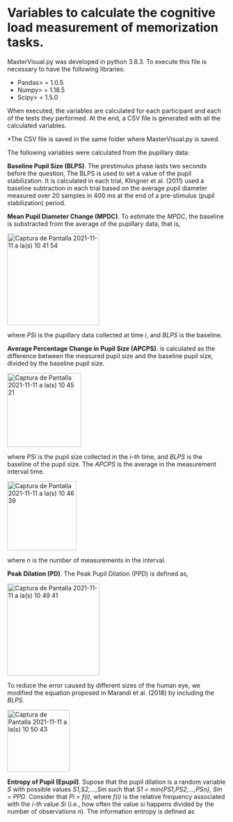# Variables to calculate the cognitive load measurement of memorization tasks.

MasterVisual.py was developed in python 3.8.3. To execute this file is necessary to have the following libraries:

- Pandas> = 1.0.5
- Numpy> = 1.18.5
- Scipy> = 1.5.0 

When executed, the variables are calculated for each participant and each of the tests they performed. At the end, a CSV file is generated with all the calculated variables. 

*The CSV file is saved in the same folder where MasterVisual.py is saved.

The following variables were calculated from the pupillary data:

**Baseline Pupil Size (BLPS)**. The prestimulus phase lasts two seconds before the question,
The BLPS is used to set a value of the pupil stabilization. It is calculated in each trial, Klingner et al. (2011) used a baseline subtraction in each trial based on the average pupil diameter measured over 20 samples in 400 ms at the end of a pre-stimulus (pupil stabilization) period.

**Mean Pupil Diameter Change (MPDC)**. To estimate the _MPDC_, the baseline is substracted from the average of the  pupillary data, that is, 

<img width="211" alt="Captura de Pantalla 2021-11-11 a la(s) 10 41 54" src="https://user-images.githubusercontent.com/29002113/141335568-6a2babae-2bea-4b5d-98cc-73d41ecbf360.png">

where _PSi_ is the pupillary data collected at time _i_, and _BLPS_ is the baseline.

**Average Percentage Change in Pupil Size (APCPS)**. is calculated as the difference between the measured pupil size and the baseline pupil size, divided by the baseline pupil size.

<img width="170" alt="Captura de Pantalla 2021-11-11 a la(s) 10 45 21" src="https://user-images.githubusercontent.com/29002113/141336073-890b68fe-824a-42a0-b43a-e7c70caf724e.png">

where _PSi_ is the pupil size collected in the _i–th_ time, and _BLPS_ is the baseline of the pupil size. The _APCPS_ is the average in the measurement interval time.

<img width="159" alt="Captura de Pantalla 2021-11-11 a la(s) 10 46 39" src="https://user-images.githubusercontent.com/29002113/141336289-1daaf324-80f3-44b0-b21d-47946ee9dbeb.png">

where _n_ is the number of measurements in the interval.

**Peak Dilation (PD)**. The Peak Pupil Dilation (PPD) is defined as,

<img width="212" alt="Captura de Pantalla 2021-11-11 a la(s) 10 49 41" src="https://user-images.githubusercontent.com/29002113/141336748-e5818576-7a03-42b4-9cf7-f6ff7ba52a10.png">

To reduce the error caused by different sizes of the human eye, we modified the equation proposed in Marandi et al. (2018) by including the _BLPS_.

<img width="143" alt="Captura de Pantalla 2021-11-11 a la(s) 10 50 43" src="https://user-images.githubusercontent.com/29002113/141336897-090f53b8-16ce-4547-9f1e-22b018f19509.png">

**Entropy of Pupil (Epupil)**. Supose that the pupil dilation is a random variable _S_ with possible values _S1,S2,...,Sm_ such that _S1 = min{PS1,PS2,...,PSn}_, _Sm = PPD_. Consider that _Pi = f(i)_, where _f(i)_ is the relative frequency associated with the _i-th_ value _Si_ (i.e., how often the value si happens divided by the number of observations _n_). The information entropy is defined as



